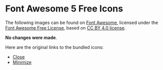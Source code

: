 # Font Awesome 5 Free Icons

The following images can be found on [Font Awesome](https://fontawesome.com), licensed under the [Font Awesome Free License](https://fontawesome.com/license/free), based on [CC BY 4.0 license](https://creativecommons.org/licenses/by/4.0/).

**No changes were made**.

Here are the original links to the bundled icons:

- [Close](https://fontawesome.com/icons/times?style=solid)
- [Minimize](https://fontawesome.com/icons/window-minimize?style=regular)
